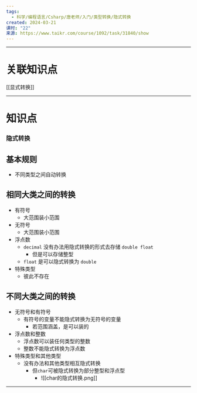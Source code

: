 ```yaml
---
tags:
  - 科学/编程语言/Csharp/唐老师/入门/类型转换/隐式转换
created: 2024-03-21
课时: "22"
来源: https://www.taikr.com/course/1092/task/31840/show
---
```


---
# 关联知识点

[[显式转换]]

---
# 知识点

### 隐式转换

## 基本规则

- 不同类型之间自动转换
## 相同大类之间的转换

- 有符号
	- 大范围装小范围
- 无符号
	- 大范围装小范围
- 浮点数
	- `decimal` 没有办法用隐式转换的形式去存储 `double float`
		- 但是可以存储整型
	- `float` 是可以隐式转换为 `double`
- 特殊类型
	- 彼此不存在
##  不同大类之间的转换

- 无符号和有符号
	- 有符号的变量不能隐式转换为无符号的变量
		- 若范围涵盖，是可以装的
- 浮点数和整数
	- 浮点数可以装任何类型的整数
	- 整数不能隐式转换为浮点数
- 特殊类型和其他类型
	- 没有办法和其他类型相互隐式转换
		- 但`char`可被隐式转换为部分整型和浮点型
			- ![[char的隐式转换.png]]

---